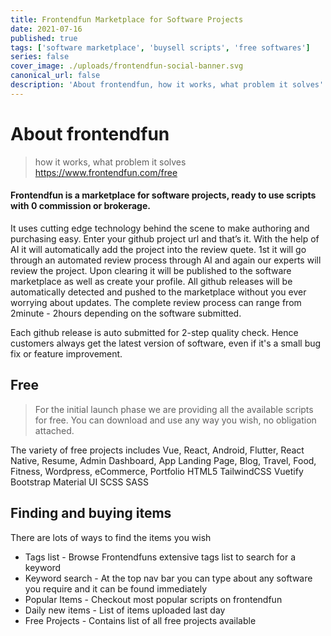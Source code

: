 ```yaml
---
title: Frontendfun Marketplace for Software Projects
date: 2021-07-16
published: true
tags: ['software marketplace', 'buysell scripts', 'free softwares']
series: false
cover_image: ./uploads/frontendfun-social-banner.svg
canonical_url: false
description: 'About frontendfun, how it works, what problem it solves'
---
```


# About frontendfun

> how it works, what problem it solves
> https://www.frontendfun.com/free

#### Frontendfun is a marketplace for software projects, ready to use scripts with 0 commission or brokerage.

It uses cutting edge technology behind the scene to make authoring and purchasing easy. Enter your github project url and that’s it. With the help of AI it will automatically add the project into the review quete. 1st it will go through an automated review process through AI and again our experts will review the project. Upon clearing it will be published to the software marketplace as well as create your profile. All github releases will be automatically detected and pushed to the marketplace without you ever worrying about updates. The complete review process can range from 2minute - 2hours depending on the software submitted.

Each github release is auto submitted for 2-step quality check. Hence customers always get the latest version of software, even if it's a small bug fix or feature improvement.

## Free

> For the initial launch phase we are providing all the available scripts for free. You can download and use any way you wish, no obligation attached.

The variety of free projects includes Vue, React, Android, Flutter, React Native, Resume, Admin Dashboard, App Landing Page, Blog, Travel, Food, Fitness, Wordpress, eCommerce, Portfolio HTML5 TailwindCSS Vuetify Bootstrap Material UI SCSS SASS

## Finding and buying items

There are lots of ways to find the items you wish

- Tags list - Browse Frontendfuns extensive tags list to search for a keyword
- Keyword search - At the top nav bar you can type about any software you require and it can be found immediately
- Popular Items - Checkout most popular scripts on frontendfun
- Daily new items - List of items uploaded last day
- Free Projects - Contains list of all free projects available
